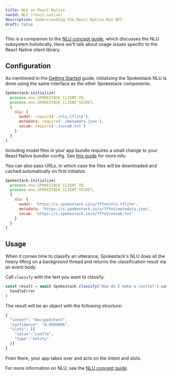 ```yaml
---
title: NLU on React Native
navId: NLU (react-native)
description: Understanding the React Native NLU API
draft: false
---
```


This is a companion to the [NLU concept guide](/docs/concepts/nlu), which discusses the NLU subsystem holistically. Here we'll talk about usage issues specific to the React Native client library.

## Configuration

As mentioned in the [Getting Started](getting-started) guide, initializing the Spokestack NLU is done using the same interface as the other Spokestack components:

```js
Spokestack.initialize(
  process.env.SPOKESTACK_CLIENT_ID,
  process.env.SPOKESTACK_CLIENT_SECRET,
  {
    nlu: {
      model: require('./nlu.tflite'),
      metadata: require('./metadata.json'),
      vocab: require('./vocab.txt')
    }
  }
)
```

Including model files in your app bundle requires a small change to your React Native bundler config. See [this guide](/docs/react-native/require-models) for more info.

You can also pass URLs, in which case the files will be downloaded and cached automatically on first initialize.

```js
Spokestack.initialize(
  process.env.SPOKESTACK_CLIENT_ID,
  process.env.SPOKESTACK_CLIENT_SECRET,
  {
    nlu: {
      model: 'https://s.spokestack.io/u/7fYxV/nlu.tflite',
      metadata: 'https://s.spokestack.io/u/7fYxV/metadata.json',
      vocab: 'https://s.spokestack.io/u/7fYxV/vocab.txt'
    }
  }
)
```

## Usage

When it comes time to classify an utterance, Spokestack's NLU does all the heavy lifting on a background thread and returns the classification result via an event body.

Call `classify` with the text you want to classify.

```js
const result = await Spokestack.classify('How do I make a castle?').catch(
  handleError
)
```

The result will be an object with the following structure:

```js
{
  "intent": "RecipeIntent",
  "confidence": "0.9999006",
  "slots": [{
    "value":"castle",
    "type":"entity"
  }]
}
```

From there, your app takes over and acts on the intent and slots.

For more information on NLU, see the [NLU concept guide](/docs/concepts/nlu).
